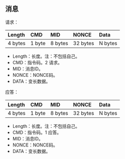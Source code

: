 ## 消息

请求：

|Length  |CMD     |MID      |NONCE    |Data     |
|:-------|:-------|:--------|:--------|:--------|
|4 bytes |1 byte  |8 bytes  |32 bytes |N bytes  |

* Length：长度。注：不包括自己。
* CMD：指令码。2 请求。
* MID：消息ID。
* NONCE：NONCE码。
* DATA：变长数据。


应答：

|Length  |CMD     |MID      |NONCE    |Data     |
|:-------|:-------|:--------|:--------|:--------|
|4 bytes |1 byte  |8 bytes  |32 bytes |N bytes  |

* Length：长度。注：不包括自己。
* CMD：指令码。1 应答。
* MID：消息ID。
* NONCE：NONCE码。
* DATA：变长数据。